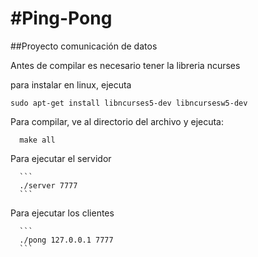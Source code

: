 #Ping-Pong
=============

##Proyecto comunicación de datos

Antes de compilar es necesario tener la libreria ncurses


para instalar en linux, ejecuta 

```
sudo apt-get install libncurses5-dev libncursesw5-dev
```



Para compilar, ve al directorio del archivo y ejecuta:

      make all

Para ejecutar el servidor       

      ```
      ./server 7777
      ```

Para ejecutar los clientes 
      
      ```
      ./pong 127.0.0.1 7777
      ```
